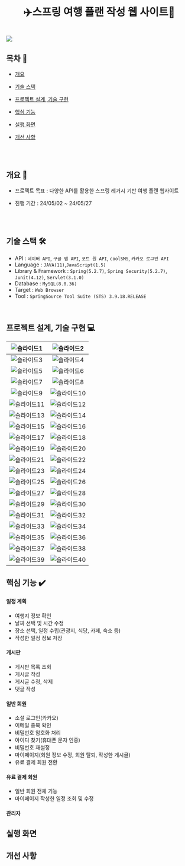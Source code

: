 <h1 align="center"><b>✈️스프링 여행 플랜 작성 웹 사이트🚢</b></h1>
<br/>
<img src="https://github.com/Leehyob/SpringProject/assets/157094625/cb71c84d-691a-44c6-ad14-49d0eb3dcd3e">


## 목차 🚩
- [개요](https://github.com/Leehyob/SpringProject.git/#-개요)
  
- [기술 스택](https://github.com/Leehyob/SpringProject.git/#-기술-스택)
  
- [프로젝트 설계, 기술 구현](https://github.com/Leehyob/SpringProject.git/#-프로젝트-설계,-기술-구현)
  
- [핵심 기능](https://github.com/Leehyob/SpringProject.git/#-핵심-기능)
  
- [실행 화면](https://github.com/Leehyob/SpringProject.git/#-실행-화면)
  
- [개선 사항](https://github.com/Leehyob/SpringProject.git/#-개선-사항)
  
<br><br>
  
## 개요 📝
- 프로젝트 목표 : 다양한 API를 활용한 스프링 레거시 기반 여행 플랜 웹사이트
- 진행 기간 : 24/05/02 ~ 24/05/27

  <br>
  <br>
  
## 기술 스택 🛠️
- API : `네이버 API`, `구글 맵 API`, `포트 원 API`, `coolSMS`, `카카오 로그인 API`
- Language : `JAVA(11)`,`JavaScript(1.5)`
- Library & Framework : `Spring(5.2.7)`, `Spring Security(5.2.7)`, `Junit(4.12)`, `Servlet(3.1.0)`
- Database : `MySQL(8.0.36)`
- Target :  `Web Browser`
- Tool : `SpringSource Tool Suite (STS) 3.9.18.RELEASE`
  <br/>
<br/>

## 프로젝트 설계, 기술 구현 💻
| **![슬라이드1](https://github.com/Leehyob/SpringProject/assets/157094625/e9b5d87e-2edf-499f-bec0-7b4b688533f3)** | **![슬라이드2](https://github.com/Leehyob/SpringProject/assets/157094625/5486ff60-5be7-42e0-b4ba-7cf18f269df8)** |
| :------: | :-------: |
| ![슬라이드3](https://github.com/Leehyob/SpringProject/assets/157094625/a8a75eb2-6243-4294-ac5a-e1aadff24660) | ![슬라이드4](https://github.com/Leehyob/SpringProject/assets/157094625/b5b0932a-5d10-4c96-943c-8422cc9d0acf) |
| ![슬라이드5](https://github.com/Leehyob/SpringProject/assets/157094625/09b05d86-db90-4586-b71d-4b26b99bec6b) | ![슬라이드6](https://github.com/Leehyob/SpringProject/assets/157094625/d2f59554-53b9-40d0-bb71-d37975739a1d) |
| ![슬라이드7](https://github.com/Leehyob/SpringProject/assets/157094625/3d1b89bc-f24c-430d-b013-ef39e85e8c10) | ![슬라이드8](https://github.com/Leehyob/SpringProject/assets/157094625/a9bad10b-0cf2-4e4d-97d0-0c68af1b4ae9) |
| ![슬라이드9](https://github.com/Leehyob/SpringProject/assets/157094625/86fedbd5-fcb9-493d-8dbb-7fdb760c5c3f) | ![슬라이드10](https://github.com/Leehyob/SpringProject/assets/157094625/76e98552-e941-4b4e-9d81-6e2e236be012) |
| ![슬라이드11](https://github.com/Leehyob/SpringProject/assets/157094625/53e962e5-33f8-41d4-8828-fa394e9297b0) | ![슬라이드12](https://github.com/Leehyob/SpringProject/assets/157094625/9e4e24cf-cc2d-4336-91bd-49c4621e6ce5) |
| ![슬라이드13](https://github.com/Leehyob/SpringProject/assets/157094625/0929602b-0840-4af9-8db0-4118222b0603) | ![슬라이드14](https://github.com/Leehyob/SpringProject/assets/157094625/01f1a5a1-371e-4ef4-9b7f-9fe80cd241da) |
| ![슬라이드15](https://github.com/Leehyob/SpringProject/assets/157094625/5efc7617-ec17-4504-ac9f-a37433b8e998) | ![슬라이드16](https://github.com/Leehyob/SpringProject/assets/157094625/76b6789d-e555-4495-984c-b819f549f1f2) |
| ![슬라이드17](https://github.com/Leehyob/SpringProject/assets/157094625/4495183a-f736-4401-b1fc-8dc648776071) | ![슬라이드18](https://github.com/Leehyob/SpringProject/assets/157094625/42026492-b765-4c48-a255-0fc429d8e7f8) |
| ![슬라이드19](https://github.com/Leehyob/SpringProject/assets/157094625/84d460fe-0b39-42af-bb0a-a09da1a3fb4d) | ![슬라이드20](https://github.com/Leehyob/SpringProject/assets/157094625/94d0c154-56ea-4fbf-b0d1-265dc6f588be) |
| ![슬라이드21](https://github.com/Leehyob/SpringProject/assets/157094625/16dcdd09-adc3-406b-a40e-0b2660d7eeb6) | ![슬라이드22](https://github.com/Leehyob/SpringProject/assets/157094625/0eee73ad-ee9c-436d-9c7d-92dabed8f085) |
| ![슬라이드23](https://github.com/Leehyob/SpringProject/assets/157094625/f63b210b-4081-41a8-aa0d-a0bc92dd23fe) | ![슬라이드24](https://github.com/Leehyob/SpringProject/assets/157094625/72bb7645-e011-4fa8-8db1-f61584a321fc) |
| ![슬라이드25](https://github.com/Leehyob/SpringProject/assets/157094625/0fccc5bb-c2cc-458c-b03a-9fc612f6581e) | ![슬라이드26](https://github.com/Leehyob/SpringProject/assets/157094625/77849ac7-21eb-4f0d-954e-accce41cd289) |
| ![슬라이드27](https://github.com/Leehyob/SpringProject/assets/157094625/e895fd7d-3002-4032-bff8-f459d3672762) | ![슬라이드28](https://github.com/Leehyob/SpringProject/assets/157094625/dd2acc68-a058-4629-9529-64df2f8e2482) |
| ![슬라이드29](https://github.com/Leehyob/SpringProject/assets/157094625/b3b62657-ee80-4a42-b5e9-42f23435c099) | ![슬라이드30](https://github.com/Leehyob/SpringProject/assets/157094625/ea3a737e-0893-4784-bb29-7ed28f2b8b43) |
| ![슬라이드31](https://github.com/Leehyob/SpringProject/assets/157094625/c47f805b-80ba-4758-b739-74b6dac025dc) | ![슬라이드32](https://github.com/Leehyob/SpringProject/assets/157094625/b8d48de5-f5a9-4c12-8871-e9be9e6e36b6) |
| ![슬라이드33](https://github.com/Leehyob/SpringProject/assets/157094625/eab31a7e-8737-432e-b95f-16d2bab4a3fe) | ![슬라이드34](https://github.com/Leehyob/SpringProject/assets/157094625/897b051b-400d-4d2c-8858-38d77395d042) |
| ![슬라이드35](https://github.com/Leehyob/SpringProject/assets/157094625/c9d7fe27-8ba4-4b78-9781-8bc753c2792d) | ![슬라이드36](https://github.com/Leehyob/SpringProject/assets/157094625/f5ee6589-89e3-4b30-bf3d-0cefc7057e51) |
| ![슬라이드37](https://github.com/Leehyob/SpringProject/assets/157094625/c64b011a-de59-47c0-9be3-34be671e8b6e) | ![슬라이드38](https://github.com/Leehyob/SpringProject/assets/157094625/2425dce3-9ec4-4df7-aa54-10db539b5708) |
| ![슬라이드39](https://github.com/Leehyob/SpringProject/assets/157094625/8fa6aa33-1cd2-47a6-84c8-fc2da5d4d959) | ![슬라이드40](https://github.com/Leehyob/SpringProject/assets/157094625/5537ba44-b5d0-46b8-b820-2e818f53fc73) | 


## 핵심 기능 ✔️

#### 일정 계획
- 여행지 정보 확인
- 날짜 선택 및 시간 수정
- 장소 선택, 일정 수립(관광지, 식당, 카페, 숙소 등)
- 작성한 일정 정보 저장

#### 게시판
- 게시판 목록 조회
- 게시글 작성
- 게시글 수정, 삭제
- 댓글 작성

#### 일반 회원
- 소셜 로그인(카카오)
- 이메일 중복 확인
- 비밀번호 암호화 처리
- 아이디 찾기(휴대폰 문자 인증)
- 비밀번호 재설정
- 마이페이지(회원 정보 수정, 회원 탈퇴, 작성한 게시글)
- 유료 결제 회원 전환
  
#### 유료 결제 회원
- 일반 회원 전체 기능
- 마이페이지 작성한 일정 조회 및 수정
  
#### 관리자



## 실행 화면
## 개선 사항
